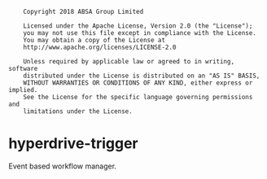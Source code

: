         Copyright 2018 ABSA Group Limited

        Licensed under the Apache License, Version 2.0 (the "License");
        you may not use this file except in compliance with the License.
        You may obtain a copy of the License at
        http://www.apache.org/licenses/LICENSE-2.0

        Unless required by applicable law or agreed to in writing, software
        distributed under the License is distributed on an "AS IS" BASIS,
        WITHOUT WARRANTIES OR CONDITIONS OF ANY KIND, either express or implied.
        See the License for the specific language governing permissions and
        limitations under the License.


# hyperdrive-trigger
Event based workflow manager.
